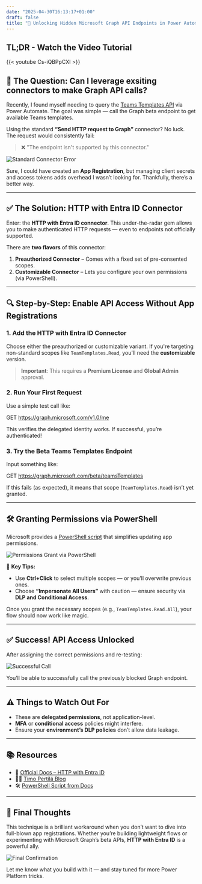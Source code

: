 ```yaml
---
date: "2025-04-30T16:13:17+01:00"
draft: false
title: "🚀 Unlocking Hidden Microsoft Graph API Endpoints in Power Automate with HTTP and Entra ID"
---
```


## TL;DR - Watch the Video Tutorial

{{< youtube Cs-iQBPpCXI >}}

## 🧩 The Question: Can I leverage exsiting connectors to make Graph API calls?

Recently, I found myself needing to query the [Teams Templates API](https://learn.microsoft.com/en-us/graph/api/teamsappinstallation-get?view=graph-rest-beta&tabs=http) via Power Automate. The goal was simple — call the Graph beta endpoint to get available Teams templates.

Using the standard **“Send HTTP request to Graph”** connector? No luck. The request would consistently fail:

> ❌ "The endpoint isn't supported by this connector."

![Standard Connector Error](screenshots/screenshot_0-00-50.png)

Sure, I could have created an **App Registration**, but managing client secrets and access tokens adds overhead I wasn’t looking for. Thankfully, there’s a better way.

---

## ✅ The Solution: HTTP with Entra ID Connector

Enter: the **HTTP with Entra ID connector**. This under-the-radar gem allows you to make authenticated HTTP requests — even to endpoints not officially supported.

There are **two flavors** of this connector:

1. **Preauthorized Connector** – Comes with a fixed set of pre-consented scopes.
2. **Customizable Connector** – Lets you configure your own permissions (via PowerShell).

---

## 🔍 Step-by-Step: Enable API Access Without App Registrations

### 1. Add the HTTP with Entra ID Connector

Choose either the preauthorized or customizable variant. If you're targeting non-standard scopes like `TeamTemplates.Read`, you'll need the **customizable** version.

> **Important**: This requires a **Premium License** and **Global Admin** approval.

### 2. Run Your First Request

Use a simple test call like:

GET https://graph.microsoft.com/v1.0/me

This verifies the delegated identity works. If successful, you’re authenticated!

### 3. Try the Beta Teams Templates Endpoint

Input something like:

GET https://graph.microsoft.com/beta/teamsTemplates

If this fails (as expected), it means that scope (`TeamTemplates.Read`) isn’t yet granted.

---

## 🛠️ Granting Permissions via PowerShell

Microsoft provides a [PowerShell script](https://learn.microsoft.com/en-us/power-platform/power-automate/http-with-entra-id#configure-api-permissions) that simplifies updating app permissions.

![Permissions Grant via PowerShell](screenshots/screenshot_0-02-50.png)

📌 **Key Tips:**

- Use **Ctrl+Click** to select multiple scopes — or you’ll overwrite previous ones.
- Choose **“Impersonate All Users”** with caution — ensure security via **DLP and Conditional Access**.

Once you grant the necessary scopes (e.g., `TeamTemplates.Read.All`), your flow should now work like magic.

---

## ✅ Success! API Access Unlocked

After assigning the correct permissions and re-testing:

![Successful Call](screenshots/screenshot_0-06-40.png)

You’ll be able to successfully call the previously blocked Graph endpoint.

---

## ⚠️ Things to Watch Out For

- These are **delegated permissions**, not application-level.
- **MFA** or **conditional access** policies might interfere.
- Ensure your **environment’s DLP policies** don’t allow data leakage.

---

## 📚 Resources

- 📄 [Official Docs – HTTP with Entra ID](https://learn.microsoft.com/en-us/power-platform/power-automate/http-with-entra-id)
- 🧑‍💻 [Timo Pertilä Blog](https://some-example.com)
- 🛠️ [PowerShell Script from Docs](https://learn.microsoft.com/en-us/power-platform/power-automate/http-with-entra-id#configure-api-permissions)

---

## 🎯 Final Thoughts

This technique is a brilliant workaround when you don’t want to dive into full-blown app registrations. Whether you’re building lightweight flows or experimenting with Microsoft Graph’s beta APIs, **HTTP with Entra ID** is a powerful ally.

![Final Confirmation](screenshots/screenshot_0-08-00.png)

Let me know what you build with it — and stay tuned for more Power Platform tricks.
